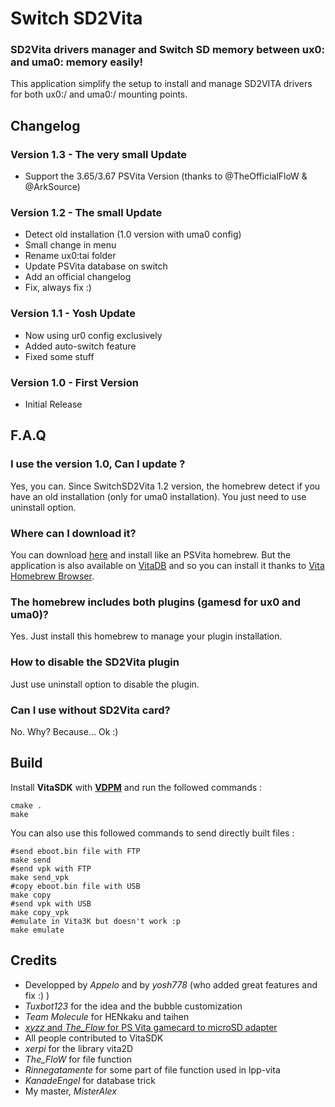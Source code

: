 # Switch SD2Vita
### SD2Vita drivers manager and Switch SD memory between ux0: and uma0: memory easily!

This application simplify the setup to install and manage SD2VITA drivers for both ux0:/ and uma0:/ mounting points.

## Changelog

### Version 1.3 - The very small Update

- Support the 3.65/3.67 PSVita Version (thanks to @TheOfficialFloW & @ArkSource)


### Version 1.2 - The small Update

- Detect old installation (1.0 version with uma0 config)
- Small change in menu
- Rename ux0:tai folder
- Update PSVita database on switch
- Add an official changelog
- Fix, always fix :)

### Version 1.1 - Yosh Update

- Now using ur0 config exclusively
- Added auto-switch feature
- Fixed some stuff

### Version 1.0 - First Version

- Initial Release

## F.A.Q

### I use the version 1.0, Can I update ?

Yes, you can. Since SwitchSD2Vita 1.2 version, the homebrew detect if you have an old installation (only for uma0 installation). You just need to use uninstall option.

### Where can I download it?

You can download [here](https://github.com/Applelo/SwitchSD2Vita/releases) and install like an PSVita homebrew.
But the application is also available on [VitaDB](https://vitadb.rinnegatamante.it/#/info/294) and so you can install it thanks to [Vita Homebrew Browser](https://github.com/devnoname120/vhbb).

### The homebrew includes both plugins (gamesd for ux0 and uma0)?
Yes. Just install this homebrew to manage your plugin installation.

### How to disable the SD2Vita plugin
Just use uninstall option to disable the plugin.

### Can I use without SD2Vita card?
No. Why? Because... Ok :)

## Build
Install **VitaSDK** with [**VDPM**](https://github.com/vitasdk/vdpm) and run the followed commands :

```shell
cmake .
make
```

You can also use this followed commands to send directly built files :

```shell
#send eboot.bin file with FTP
make send
#send vpk with FTP
make send_vpk
#copy eboot.bin file with USB
make copy
#send vpk with USB
make copy_vpk
#emulate in Vita3K but doesn't work :p
make emulate
```

## Credits

* Developped by *Appelo* and by *yosh778* (who added great features and fix :) )
* *Tuxbot123* for the idea and the bubble customization
* *Team Molecule* for HENkaku and taihen
* [*xyzz* and *The_Flow* for PS Vita gamecard to microSD adapter](https://github.com/xyzz/gamecard-microsd)
* All people contributed to VitaSDK
* *xerpi* for the library vita2D
* *The_FloW* for file function
* *Rinnegatamente* for some part of file function used in lpp-vita
* *KanadeEngel* for database trick
* My master, *MisterAlex*
